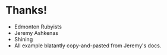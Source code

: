 # Thanks!

* Edmonton Rubyists
* Jeremy Ashkenas
* Shining
* All example blatantly copy-and-pasted from Jeremy's docs.